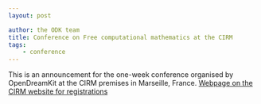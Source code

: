 ```yaml
---
layout: post

author: the ODK team
title: Conference on Free computational mathematics at the CIRM
tags:
    - conference
---
```


This is an announcement for the one-week conference organised by OpenDreamKit at the CIRM premises in Marseille, France.
[Webpage on the CIRM website for registrations](https://conferences.cirm-math.fr/1978.html)
